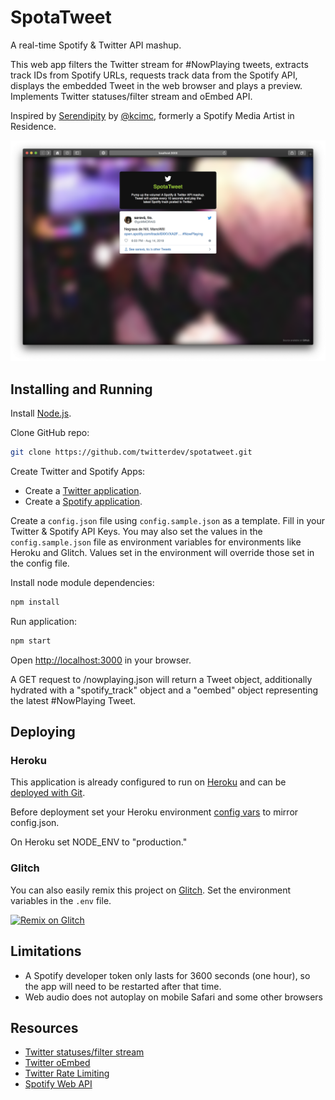 # SpotaTweet

A real-time Spotify &amp; Twitter API mashup.

This web app filters the Twitter stream for #NowPlaying tweets, extracts track IDs from Spotify URLs, requests track data from the Spotify API, displays the embedded Tweet in the web browser and plays a preview. Implements Twitter statuses/filter stream and oEmbed API.

Inspired by [Serendipity](https://twitter.com/search?q=kcimc%20serendipity) by [@kcimc](https://twitter.com/kcimc), formerly a Spotify Media Artist in Residence.

![Screenshot](screenshot.png?raw=true "Screenshot")

## Installing and Running

Install [Node.js](https://nodejs.org/).

Clone GitHub repo:

```bash
git clone https://github.com/twitterdev/spotatweet.git
```

Create Twitter and Spotify Apps:

- Create a [Twitter application](https://developer.twitter.com/en/apps).
- Create a [Spotify application](https://developer.spotify.com/my-applications).

Create a `config.json` file using `config.sample.json` as a template. Fill in your Twitter & Spotify API Keys. You may also set the values in the `config.sample.json` file as environment variables for environments like Heroku and Glitch. Values set in the environment will override those set in the config file.

Install node module dependencies:

```bash
npm install
```

Run application:

```bash
npm start
```

Open [http://localhost:3000](http://localhost:3000) in your browser.

A GET request to /nowplaying.json will return a Tweet object, additionally hydrated with a "spotify_track" object and a "oembed" object representing the latest #NowPlaying Tweet.

## Deploying

### Heroku

This application is already configured to run on [Heroku](https://www.heroku.com) and can be [deployed with Git](https://devcenter.heroku.com/articles/git).

Before deployment set your Heroku environment [config vars](https://devcenter.heroku.com/articles/config-vars) to mirror config.json.

On Heroku set NODE_ENV to "production."

### Glitch

You can also easily remix this project on [Glitch](https://glitch.com). Set the environment variables in the `.env` file.

[![Remix on Glitch](https://cdn.glitch.com/2703baf2-b643-4da7-ab91-7ee2a2d00b5b%2Fremix-button.svg)](https://glitch.com/edit/#!/import/github/twitterdev/spotatweet?TWITTER_CONSUMER_KEY=&TWITTER_CONSUMER_SECRET=&TWITTER_ACCESS_TOKEN=&TWITTER_ACCESS_TOKEN_SECRET=&SPOTIFY_CLIENT_ID=&SPOTIFY_CLIENT_SECRET=)

## Limitations

- A Spotify developer token only lasts for 3600 seconds (one hour), so the app will need to be restarted after that time.
- Web audio does not autoplay on mobile Safari and some other browsers

## Resources

- [Twitter statuses/filter stream](https://developer.twitter.com/en/docs/tweets/filter-realtime/api-reference/post-statuses-filter.html)
- [Twitter oEmbed](https://developer.twitter.com/en/docs/tweets/post-and-engage/api-reference/get-statuses-oembed.html)
- [Twitter Rate Limiting](https://developer.twitter.com/en/docs/basics/rate-limiting.html)
- [Spotify Web API](https://developer.spotify.com/web-api/)
